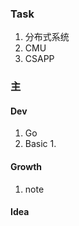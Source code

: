 ### Task

1. 分布式系统
2. CMU
3. CSAPP

### 主
#### Dev
1. Go
2. Basic
	1. 
#### Growth
1. note
#### Idea



